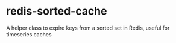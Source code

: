 # redis-sorted-cache

A helper class to expire keys from a sorted set in Redis, useful for timeseries caches
